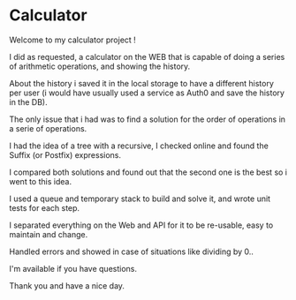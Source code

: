 # Calculator
 
Welcome to my calculator project !

I did as requested, a calculator on the WEB that is capable of doing a series of arithmetic operations, and showing the history.

About the history i saved it in the local storage to have a different history per user (i would have usually used a service as Auth0 and save the history in the DB).

The only issue that i had was to find a solution for the order of operations in a serie of operations.

I had the idea of a tree with a recursive, I checked online and found the Suffix (or Postfix) expressions.

I compared both solutions and found out that the second one is the best so i went to this idea.

I used a queue and temporary stack to build and solve it, and wrote unit tests for each step.

I separated everything on the Web and API for it to be re-usable, easy to maintain and change.

Handled errors and showed in case of situations like dividing by 0..

I'm available if you have questions.

Thank you and have a nice day.